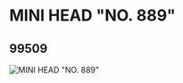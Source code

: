# MINI HEAD "NO. 889"
## 99509
![MINI HEAD "NO. 889"](https://lc-www-live-s.legocdn.com/media/bricks/5/2/4651217.jpg)